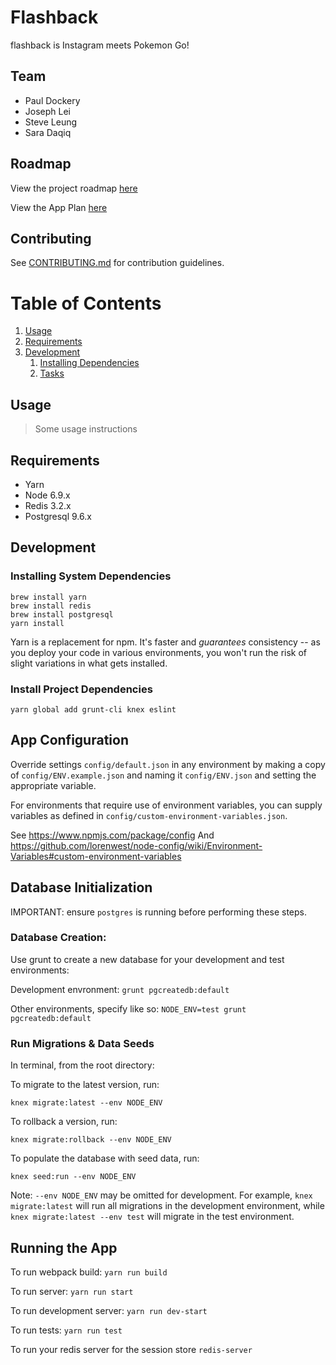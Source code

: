# Flashback

flashback is Instagram meets Pokemon Go!

## Team

- Paul Dockery
- Joseph Lei
- Steve Leung
- Sara Daqiq

## Roadmap

View the project roadmap [here](https://docs.google.com/spreadsheets/d/1E_-B1LNakvEuCvsZOPuVSbs3WW5NiP2rRUozu5YB6yA/edit#gid=0)

View the App Plan [here](https://docs.google.com/document/d/17ad8X501emTMZGOyQNTGNWyrTotANPO0d8oMzNsyGio/edit)

## Contributing

See [CONTRIBUTING.md](CONTRIBUTING.md) for contribution guidelines.

# Table of Contents

1. [Usage](#Usage)
1. [Requirements](#requirements)
1. [Development](#development)
    1. [Installing Dependencies](#installing-dependencies)
    1. [Tasks](#tasks)

## Usage

> Some usage instructions

## Requirements

- Yarn
- Node 6.9.x
- Redis 3.2.x
- Postgresql 9.6.x

## Development

### Installing System Dependencies

```
brew install yarn
brew install redis
brew install postgresql
yarn install
```

Yarn is a replacement for npm. It's faster and *guarantees* consistency -- as you deploy your code in various environments, you won't run the risk of slight variations in what gets installed.

### Install Project Dependencies

```
yarn global add grunt-cli knex eslint
```

## App Configuration

Override settings `config/default.json` in any environment by making a copy of `config/ENV.example.json` and naming it `config/ENV.json` and setting the appropriate variable. 

For environments that require use of environment variables, you can supply variables as defined in `config/custom-environment-variables.json`.

See https://www.npmjs.com/package/config
And https://github.com/lorenwest/node-config/wiki/Environment-Variables#custom-environment-variables

## Database Initialization

IMPORTANT: ensure `postgres` is running before performing these steps.

### Database Creation:

Use grunt to create a new database for your development and test environments:

Development envronment: `grunt pgcreatedb:default`

Other environments, specify like so: `NODE_ENV=test grunt pgcreatedb:default`

### Run Migrations & Data Seeds

In terminal, from the root directory:

To migrate to the latest version, run:

`knex migrate:latest --env NODE_ENV`

To rollback a version, run:

`knex migrate:rollback --env NODE_ENV`

To populate the database with seed data, run:

`knex seed:run --env NODE_ENV`

Note: `--env NODE_ENV` may be omitted for development. For example, `knex migrate:latest` will run all migrations in the development environment, while `knex migrate:latest --env test` will migrate in the test environment.

## Running the App

To run webpack build: `yarn run build`

To run server: `yarn run start`

To run development server: `yarn run dev-start`

To run tests: `yarn run test`

To run your redis server for the session store `redis-server`


